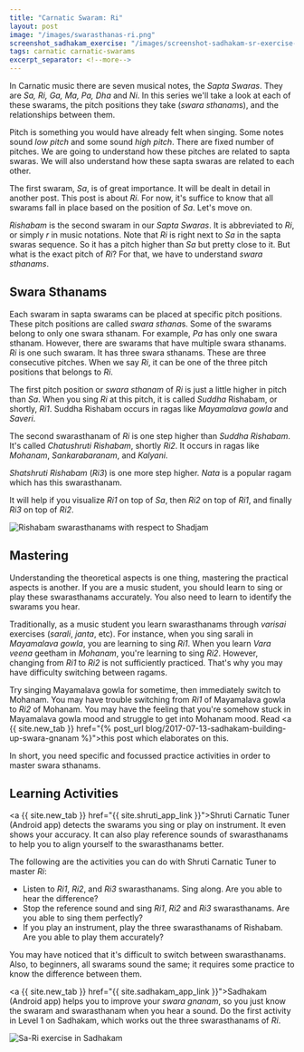 ```yaml
---
title: "Carnatic Swaram: Ri"
layout: post
image: "/images/swarasthanas-ri.png"
screenshot_sadhakam_exercise: "/images/screenshot-sadhakam-sr-exercise-marked.png"
tags: carnatic carnatic-swarams
excerpt_separator: <!--more-->
---
```


In Carnatic music there are seven musical notes, the *Sapta Swaras*. They are *Sa, Ri, Ga, Ma, Pa, Dha* and *Ni*. In this series we'll take a look at each of these swarams, the pitch positions they take (*swara sthanam*s), and the relationships between them.

Pitch is something you would have already felt when singing. Some notes sound *low pitch* and some sound *high pitch*. There are fixed number of pitches. We are going to understand how these pitches are related to sapta swaras. We will also understand how these sapta swaras are related to each other.

The first swaram, *Sa*, is of great importance. It will be dealt in detail in another post. This post is about *Ri*. For now, it's suffice to know that all swarams fall in place based on the position of *Sa*. Let's move on.

*Rishabam* is the second swaram in our *Sapta Swaras*. It is abbreviated to *Ri*, or simply *r* in music notations. Note that *Ri* is right next to <!--more--> *Sa* in the sapta swaras sequence. So it has a pitch higher than *Sa* but pretty close to it. But what is the exact pitch of *Ri*? For that, we have to understand *swara sthanams*.

## Swara Sthanams

Each swaram in sapta swarams can be placed at specific pitch positions. These pitch positions are called *swara sthana*s. Some of the swarams belong to only one swara sthanam. For example, *Pa* has only one swara sthanam. However, there are swarams that have multiple swara sthanams. *Ri* is one such swaram. It has three swara sthanams. These are three consecutive pitches. When we say *Ri*, it can be one of the three pitch positions that belongs to *Ri*.

The first pitch position or *swara sthanam* of *Ri* is just a little higher in pitch than *Sa*. When you sing *Ri* at this pitch, it is called *Suddha* Rishabam, or shortly, *Ri1*. Suddha Rishabam occurs in ragas like *Mayamalava gowla* and *Saveri*.

The second swarasthanam of *Ri* is one step higher than *Suddha Rishabam*. It's called *Chatushruti Rishabam*, shortly *Ri2*. It occurs in ragas like *Mohanam*, *Sankarabaranam*, and *Kalyani*.

*Shatshruti Rishabam* (*Ri3*) is one more step higher. *Nata* is a popular ragam which has this swarasthanam.

It will help if you visualize *Ri1* on top of *Sa*, then *Ri2* on top of *Ri1*, and finally *Ri3* on top of *Ri2*.

<script type="application/ld+json">
{
  "@context": "http://schema.org/",
  "@type": "ImageObject",
  "author": "Ananth Pattabiraman",
  "ContentUrl": "{{ page.image | absolute_url }}",
  "InLanguage": "English",
  "name": "Pitch positions of Rishabam swarasthanams with respect to Shadjam",
  "isFamilyFriendly": true,
  "keywords": [ "Carnatic Music", "music theory", "swarams", "swarasthanams" ]
}
</script>
<div class="row justify-content-center pb-3">
  <div class="col">
    <img
        class="img-fluid"
        src="{{ page.image }}"
        alt="Rishabam swarasthanams with respect to Shadjam"
    />
  </div>
</div>

## Mastering

Understanding the theoretical aspects is one thing, mastering the practical aspects is another. If you are a music student, you should learn to sing or play these swarasthanams accurately. You also need to learn to identify the swarams you hear.

Traditionally, as a music student you learn swarasthanams through *varisai* exercises (*sarali*, *janta*, etc). For instance, when you sing sarali in *Mayamalava gowla*, you are learning to sing *Ri1*. When you learn *Vara veena* geetham in *Mohanam*, you're learning to sing *Ri2*. However, changing from *Ri1* to *Ri2* is not sufficiently practiced. That's why you may have difficulty switching between ragams.

Try singing Mayamalava gowla for sometime, then immediately switch to Mohanam. You may have trouble switching from *Ri1* of Mayamalava gowla to *Ri2* of Mohanam. You may have the feeling that you're somehow stuck in Mayamalava gowla mood and struggle to get into Mohanam mood. Read <a {{ site.new_tab }} href="{% post_url blog/2017-07-13-sadhakam-building-up-swara-gnanam %}">this post</a> which elaborates on this.

In short, you need specific and focussed practice activities in order to master swara sthanams.

## Learning Activities

<a {{ site.new_tab }} href="{{ site.shruti_app_link }}">Shruti Carnatic Tuner</a> (Android app) detects the swarams you sing or play on instrument. It even shows your accuracy. It can also play reference sounds of swarasthanams to help you to align yourself to the swarasthanams better.

The following are the activities you can do with Shruti Carnatic Tuner to master *Ri*:

* Listen to *Ri1*, *Ri2*, and *Ri3* swarasthanams. Sing along. Are you able to hear the difference?
* Stop the reference sound and sing *Ri1*, *Ri2* and *Ri3* swarasthanams. Are you able to sing them perfectly?
* If you play an instrument, play the three swarasthanams of Rishabam. Are you able to play them accurately?

You may have noticed that it's difficult to switch between swarasthanams. Also, to beginners, all swarams sound the same; it requires some practice to know the difference between them.

<a {{ site.new_tab }} href="{{ site.sadhakam_app_link }}">Sadhakam</a> (Android app) helps you to improve your *swara gnanam*, so you just know the swaram and swarasthanam when you hear a sound. Do the first activity in Level 1 on Sadhakam, which works out the three swarasthanams of *Ri*.

<script type="application/ld+json">
{
  "@context": "http://schema.org/",
  "@type": "ImageObject",
  "author": "Ananth Pattabiraman",
  "ContentUrl": "{{ page.screenshot_sadhakam_exercise | absolute_url }}",
  "InLanguage": "English",
  "name": "Screenshot of Sadhakam app showing exercise Sa-Ri",
  "isFamilyFriendly": true,
  "keywords": [ "Carnatic Music", "Ear Training", "Sadhakam", "Music Practice" ]
}
</script>
<div class="row justify-content-center pb-3">
  <div class="col-sm col-md-6">
    <img 
        class="img-fluid"
        src="{{ page.screenshot_sadhakam_exercise }}"
        alt="Sa-Ri exercise in Sadhakam"
    />
  </div>
</div>
